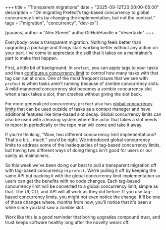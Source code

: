 +++
title = "Transparent migrations"
date = "2025-09-12T20:00:00-05:00"
description = "On migrating Prefect’s tag-based concurrency to global concurrency limits by changing the implementation, but not the contract."
tags = ["migration", "concurrency", "dev-ex"]

[params]
    author = "Alex Streed"
    authorGitHubHandle = "desertaxle"
+++

Everybody loves a transparent migration. Nothing feels better than upgrading a package and things start working better without any action on your part. I've come to appreciate the skill that it takes on a maintainer’s part to make that happen.

First, a little bit of background. In `prefect`, you can apply tags to your tasks and then [configure a concurrency limit](https://docs.prefect.io/v3/how-to-guides/workflows/tag-based-concurrency-limits) to control how many tasks with that tag can run at once. One of the most frequent issues that we see with `prefect` is when tasks aren't running because of zombie concurrency slots. A mild-mannered concurrency slot becomes a zombie concurrency slot when a task takes a slot, then crashes without giving the slot back.

For more generalized concurrency, `prefect` also has [global concurrency limits](https://docs.prefect.io/v3/how-to-guides/workflows/global-concurrency-limits) that can be used outside of tasks as a context manager and have additional features like time-based slot decay. Global concurrency limits can also be used with a leasing system where the actor that takes a slot needs to report in periodically or the repo man will come and take it away.

If you're thinking, "Wow, two different concurrency limit implementations? That's a bit... much," you'd be right. We introduced global concurrency limits to address some of the inadequacies of tag-based concurrency limits, but having two different ways of doing things isn't good for users or our sanity as maintainers.

So this week we've been doing our best to pull a transparent migration off with tag-based concurrency in `prefect`. We're pulling it off by keeping the same API but backing it with the global concurrency limit implementation so users can get the benefits with no code changes. Each tag-based concurrency limit will be converted to a global concurrency limit; simple as that. The UI, CLI, and API will all work as they did before. If you use tag-based concurrency limits, you might not even notice the change. It'll be one of those changes where, months from now, you'll notice that it's been a while since you last saw a zombie slot.

Work like this is a good reminder that boring upgrades compound trust, and trust keeps software healthy long after the novelty wears off.
